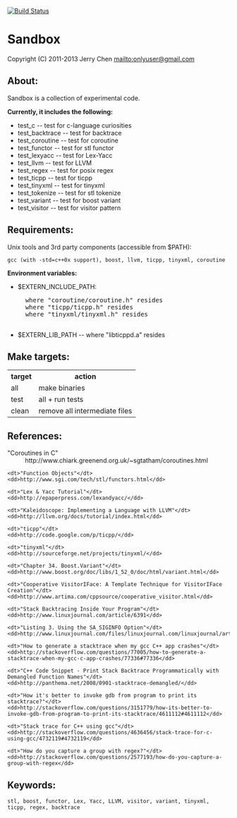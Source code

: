 [![Build Status](https://secure.travis-ci.org/onlyuser/Sandbox.png)](http://travis-ci.org/onlyuser/Sandbox)

Sandbox
=======

Copyright (C) 2011-2013 Jerry Chen <mailto:onlyuser@gmail.com>

About:
------

Sandbox is a collection of experimental code.

**Currently, it includes the following:**

* test_c         -- test for c-language curiosities
* test_backtrace -- test for backtrace
* test_coroutine -- test for coroutine
* test_functor   -- test for stl functor
* test_lexyacc   -- test for Lex-Yacc
* test_llvm      -- test for LLVM
* test_regex     -- test for posix regex
* test_ticpp     -- test for ticpp
* test_tinyxml   -- test for tinyxml
* test_tokenize  -- test for stl tokenize
* test_variant   -- test for boost variant
* test_visitor   -- test for visitor pattern

Requirements:
-------------

Unix tools and 3rd party components (accessible from $PATH):

    gcc (with -std=c++0x support), boost, llvm, ticpp, tinyxml, coroutine

**Environment variables:**

* $EXTERN_INCLUDE_PATH:

    <pre>
    where "coroutine/coroutine.h" resides
    where "ticpp/ticpp.h" resides
    where "tinyxml/tinyxml.h" resides
    </pre>

* $EXTERN_LIB_PATH -- where "libticppd.a" resides

Make targets:
-------------

<table>
    <tr><th> target </th><th> action                        </th></tr>
    <tr><td> all    </td><td> make binaries                 </th></tr>
    <tr><td> test   </td><td> all + run tests               </th></tr>
    <tr><td> clean  </td><td> remove all intermediate files </th></tr>
</table>

References:
-----------

<dl>
    <dt>"Coroutines in C"</dt>
    <dd>http://www.chiark.greenend.org.uk/~sgtatham/coroutines.html</dd>

    <dt>"Function Objects"</dt>
    <dd>http://www.sgi.com/tech/stl/functors.html</dd>

    <dt>"Lex & Yacc Tutorial"</dt>
    <dd>http://epaperpress.com/lexandyacc/</dd>

    <dt>"Kaleidoscope: Implementing a Language with LLVM"</dt>
    <dd>http://llvm.org/docs/tutorial/index.html</dd>

    <dt>"ticpp"</dt>
    <dd>http://code.google.com/p/ticpp/</dd>

    <dt>"tinyxml"</dt>
    <dd>http://sourceforge.net/projects/tinyxml/</dd>

    <dt>"Chapter 34. Boost.Variant"</dt>
    <dd>http://www.boost.org/doc/libs/1_52_0/doc/html/variant.html</dd>

    <dt>"Cooperative VisitorIFace: A Template Technique for VisitorIFace Creation"</dt>
    <dd>http://www.artima.com/cppsource/cooperative_visitor.html</dd>

    <dt>"Stack Backtracing Inside Your Program"</dt>
    <dd>http://www.linuxjournal.com/article/6391</dd>

    <dt>"Listing 3. Using the SA_SIGINFO Option"</dt>
    <dd>http://www.linuxjournal.com/files/linuxjournal.com/linuxjournal/articles/063/6391/6391l3.html</dd>

    <dt>"How to generate a stacktrace when my gcc C++ app crashes"</dt>
    <dd>http://stackoverflow.com/questions/77005/how-to-generate-a-stacktrace-when-my-gcc-c-app-crashes/77336#77336</dd>

    <dt>"C++ Code Snippet - Print Stack Backtrace Programmatically with Demangled Function Names"</dt>
    <dd>http://panthema.net/2008/0901-stacktrace-demangled/</dd>

    <dt>"How it's better to invoke gdb from program to print its stacktrace?"</dt>
    <dd>http://stackoverflow.com/questions/3151779/how-its-better-to-invoke-gdb-from-program-to-print-its-stacktrace/4611112#4611112</dd>

    <dt>"Stack trace for C++ using gcc"</dt>
    <dd>http://stackoverflow.com/questions/4636456/stack-trace-for-c-using-gcc/4732119#4732119</dd>

    <dt>"How do you capture a group with regex?"</dt>
    <dd>http://stackoverflow.com/questions/2577193/how-do-you-capture-a-group-with-regex</dd>
</dl>

Keywords:
---------

    stl, boost, functor, Lex, Yacc, LLVM, visitor, variant, tinyxml, ticpp, regex, backtrace
